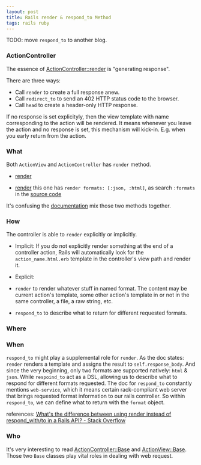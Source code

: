 ```yaml
---
layout: post
title: Rails render & respond_to Method
tags: rails ruby
---
```


TODO: move `respond_to` to another blog.

### ActionController

The essence of [ActionController::render](https://api.rubyonrails.org/classes/ActionController/Rendering.html#method-i-render) is "generating response".

There are three ways:

- Call `render` to create a full response anew.
- Call `redirect_to` to send an 402 HTTP status code to the browser.
- Call `head` to create a header-only HTTP response.

If no response is set explicityly, then the view template with name corresponding to the action will be rendered. It means whenever you leave the action and no response is set, this mechanism will kick-in. E.g. when you early return from the action.

### What

  

  

Both `ActionView` and `ActionController` has `render` method.

  

  

- [render]((https://api.rubyonrails.org/classes/ActionController/Rendering.html#method-i-render))

  

- [render]((https://api.rubyonrails.org/classes/ActionView/Helpers/RenderingHelper.html#method-i-render)) this one has `render formats: [:json, :html]`, as search `:formats` in the [source code](https://github.com/rails/rails/blob/main/actionview/lib/action_view/lookup_context.rb#L18)

  

  

It's confusing the [documentation](https://guides.rubyonrails.org/layouts_and_rendering.html) mix those two methods together.

  

  

  

### How

  

The controller is able to `render` explicitly or implicitly.

  

- Implicit: If you do not explicitly render something at the end of a controller action, Rails will automatically look for the `action_name.html.erb` template in the controller's view path and render it.

- Explicit:

-  `render` to render whatever stuff in named format. The content may be current action's template, some other action's template in or not in the same controller, a file, a raw string, etc.

-  `respond_to` to describe what to return for different requested formats.

  

  

  

### Where

  

  

  

### When

  

`respond_to` might play a supplemental role for `render`. As the doc states: `render` renders a template and assigns the result to `self.response_body`. And since the very beginning, only two formats are supported natively: `html` & `json`. While `respoind_to` act as a DSL, allowing us to describe what to respond for different formats requested. The doc for `respond_to` constantly mentions `web-service`, which it means certain rack-compliant web server that brings requested format information to our rails controller. So within `respond_to`, we can define what to return with the `format` object.

  
  

references: [What's the difference between using render instead of respond_with/to in a Rails API? - Stack Overflow](https://stackoverflow.com/questions/31378177/whats-the-difference-between-using-render-instead-of-respond-with-to-in-a-rails)

  

### Who

It's very interesting to read [ActionController::Base](https://api.rubyonrails.org/v7.1.3.2/classes/ActionController/Base.html) and [ActionView::Base](https://api.rubyonrails.org/v7.1.3.2/classes/ActionView/Base.html). Those two `Base` classes play vital roles in dealing with web request.